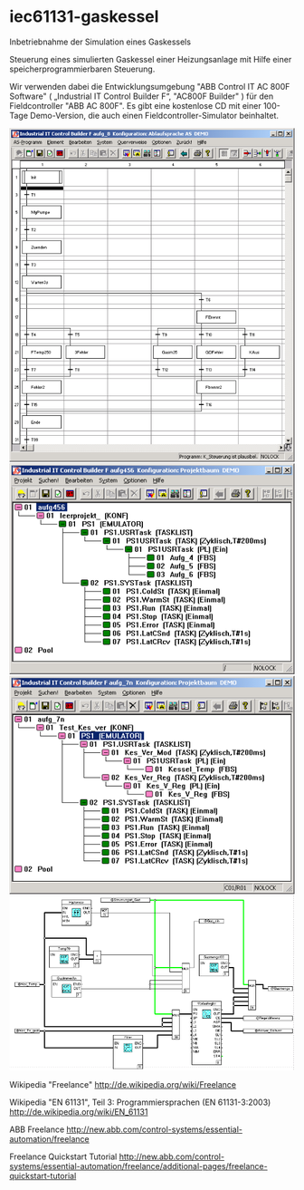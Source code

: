 # iec61131-gaskessel
Inbetriebnahme der Simulation eines Gaskessels

Steuerung eines simulierten Gaskessel einer Heizungsanlage mit Hilfe einer speicherprogrammierbaren Steuerung. 

Wir verwenden dabei die Entwicklungsumgebung  "ABB Control IT  AC 800F Software" ( „Industrial IT Control Builder F“, "AC800F Builder" ) für den Fieldcontroller "ABB AC 800F". Es gibt eine kostenlose CD mit einer 100-Tage Demo-Version, die auch einen Fieldcontroller-Simulator beinhaltet.

![Ablaufsteuerung 'K_Steuerung'](/doc/images/k_steuerung.png "Ablaufsteuerung 'K_Steuerung'") 
![Gesamtprojekt Gaskessel, Aufgabe 4,5,6](/doc/images/gesamtprojekt_aufg456.png "Gesamtprojekt Gaskessel, Aufgabe 4,5,6") ![Gesamtprojekt Gaskessel, Aufgabe 7](/doc/images/gesamtprojekt_aufg7.png "Gesamtprojekt Gaskessel, Aufgabe 7") ![Gesamtprojekt Gaskessel, Aufgabe 8](/doc/images/gesamtprojekt_aufg8n.png "Gesamtprojekt Gaskessel, Aufgabe 8")  

Wikipedia "Freelance"
http://de.wikipedia.org/wiki/Freelance

Wikipedia "EN 61131", Teil 3: Programmiersprachen (EN 61131-3:2003)
http://de.wikipedia.org/wiki/EN_61131

ABB Freelance
http://new.abb.com/control-systems/essential-automation/freelance

Freelance Quickstart Tutorial
http://new.abb.com/control-systems/essential-automation/freelance/additional-pages/freelance-quickstart-tutorial
